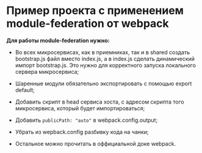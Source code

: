 # Пример проекта с применением module-federation от webpack

**Для работы module-federation нужно:**

* Во всех микросервисах, как в приемниках, так и в shared создать bootstrap.js файл вместо index.js, а в index.js сделать динамический импорт bootstrap.js. Это нужно для корректного запуска локального сервера микросервиса;

* Шаренные модули обязательно экспортировать с помощью export default;

* Добавить скрипт в head сервиса хоста, c адресом скрипта того микросервиса, который будет импортироваться;

* Добавить `publicPath: "auto"` в webpack.config.output;

* Убрать из wepback.config разбивку кода на чанки;

* Остальное можно прочитать в оффициальной доке webpack.
